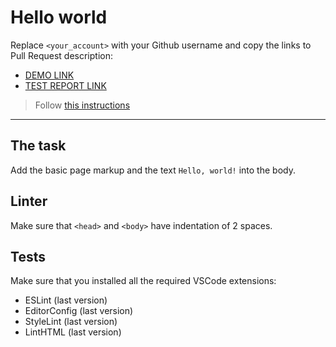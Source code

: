 # Hello world

Replace `<your_account>` with your Github username and copy the links to Pull Request description:
- [DEMO LINK](https://BondarenkoDmtr.github.io/layout_hello-world/)
- [TEST REPORT LINK](https://BondarenkoDmtr.github.io/layout_hello-world/report/html_report/)

> Follow [this instructions](https://mate-academy.github.io/layout_task-guideline/#how-to-solve-the-layout-tasks-on-github)
___

## The task

Add the basic page markup and the text `Hello, world!` into the body.

## Linter

Make sure that `<head>` and `<body>` have indentation of 2 spaces.

## Tests

Make sure that you installed all the required VSCode extensions:

- ESLint (last version)
- EditorConfig (last version)
- StyleLint (last version)
- LintHTML (last version)
